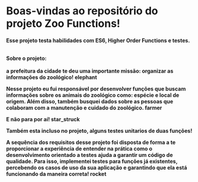 <h1> Boas-vindas ao repositório do projeto Zoo Functions! </h1>
<h4>
Esse projeto testa habilidades com ES6, Higher Order Functions e testes. <br><br>
 
 Sobre o projeto:<br><br>
 a prefeitura da cidade te deu uma importante missão: organizar as informações do zoológico! elephant

Nesse projeto eu fui responsável por desenvolver funções que buscam informações sobre os animais do zoológico como: espécie e local de origem. Além disso, também  busquei dados sobre as pessoas que colaboram com a manutenção e cuidado do zoológico. farmer

E não para por aí! star_struck

Também esta incluso no projeto, alguns testes unitarios de duas funções!

A sequência dos requisitos desse projeto foi disposta de forma a te proporcionar a experiência de entender na prática como o desenvolvimento orientado a testes ajuda a garantir um código de qualidade. Para isso, implementei testes para funções já existentes, percebendo os casos de uso da sua aplicação e garantindo que ela está funcionando da maneira correta! rocket
  </h4>
